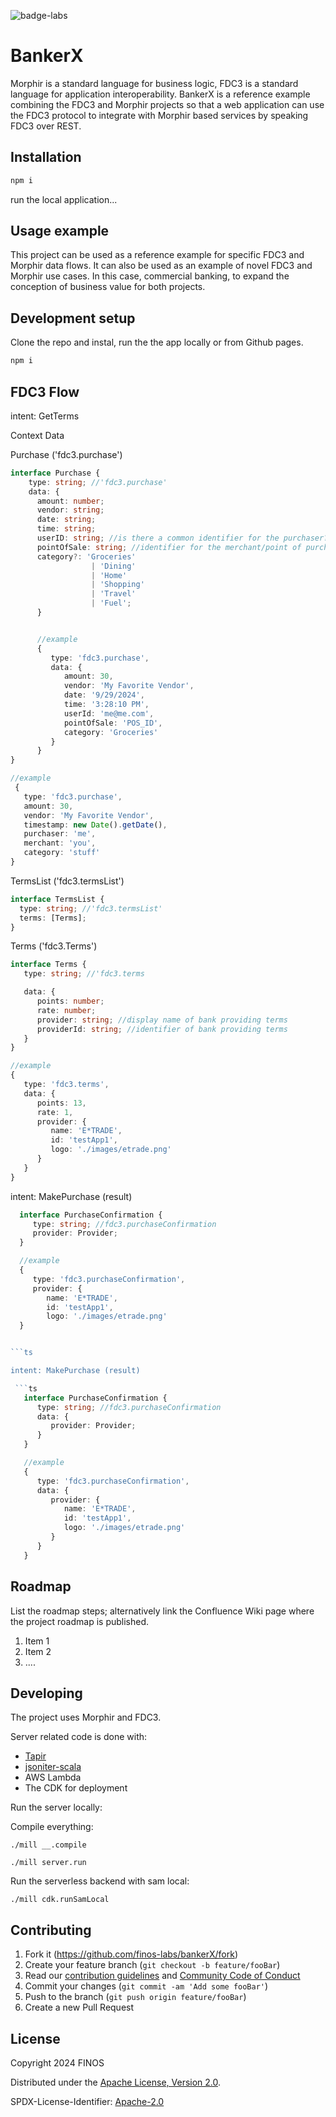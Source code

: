 ![badge-labs](https://user-images.githubusercontent.com/327285/230928932-7c75f8ed-e57b-41db-9fb7-a292a13a1e58.svg)

# BankerX

Morphir is a standard language for business logic, FDC3 is a standard language for application interoperability. BankerX is a reference example combining the FDC3 and Morphir projects so that a web application can use the FDC3 protocol to integrate with Morphir based services by speaking FDC3 over REST.

## Installation

```sh
npm i

```

run the local application...

## Usage example

This project can be used as a reference example for specific FDC3 and Morphir data flows. It can also be used as an example of novel FDC3 and Morphir use cases. In this case, commercial banking, to expand the conception of business value for both projects.

## Development setup

Clone the repo and instal, run the the app locally or from Github pages.

```sh
npm i
```

## FDC3 Flow

intent: GetTerms

Context Data

Purchase ('fdc3.purchase')

```ts
interface Purchase {
    type: string; //'fdc3.purchase'
    data: {
      amount: number;
      vendor: string;
      date: string;
      time: string;
      userID: string; //is there a common identifier for the purchaser?  do we even want to include this (or is this too much PII)?
      pointOfSale: string; //identifier for the merchant/point of purchase - is there a common identifier
      category?: 'Groceries'
                  | 'Dining'
                  | 'Home'
                  | 'Shopping'
                  | 'Travel'
                  | 'Fuel';
      }


      //example
      {
         type: 'fdc3.purchase',
         data: {
            amount: 30,
            vendor: 'My Favorite Vendor',
            date: '9/29/2024',
            time: '3:28:10 PM',
            userId: 'me@me.com',
            pointOfSale: 'POS_ID',
            category: 'Groceries' 
         }
      }
}

//example
 {
   type: 'fdc3.purchase',
   amount: 30,
   vendor: 'My Favorite Vendor',
   timestamp: new Date().getDate(),
   purchaser: 'me',
   merchant: 'you',
   category: 'stuff'
}

```

TermsList ('fdc3.termsList')

```ts
interface TermsList {
  type: string; //'fdc3.termsList'
  terms: [Terms];
}
```

Terms ('fdc3.Terms')

```ts
interface Terms {
   type: string; //'fdc3.terms

   data: {
      points: number;
      rate: number;
      provider: string; //display name of bank providing terms
      providerId: string; //identifier of bank providing terms
   }
}

//example
{
   type: 'fdc3.terms',
   data: {
      points: 13,
      rate: 1,
      provider: {
         name: 'E*TRADE',
         id: 'testApp1',
         logo: './images/etrade.png'
      }
   }   
}


```

intent: MakePurchase (result)

```ts
  interface PurchaseConfirmation {
     type: string; //fdc3.purchaseConfirmation
     provider: Provider;
  }

  //example
  {
     type: 'fdc3.purchaseConfirmation',
     provider: {
        name: 'E*TRADE',
        id: 'testApp1',
        logo: './images/etrade.png'
  }


```ts

intent: MakePurchase (result)

 ```ts 
   interface PurchaseConfirmation {
      type: string; //fdc3.purchaseConfirmation
      data: {
         provider: Provider;
      }
   }

   //example
   {
      type: 'fdc3.purchaseConfirmation',
      data: {
         provider: {
            name: 'E*TRADE',
            id: 'testApp1',
            logo: './images/etrade.png'
         }
      }
   }   

 ```


## Roadmap

List the roadmap steps; alternatively link the Confluence Wiki page where the project roadmap is published.

1. Item 1
2. Item 2
3. ....

## Developing

The project uses Morphir and FDC3.

Server related code is done with:

- [Tapir](https://tapir.softwaremill.com/)
- [jsoniter-scala](https://github.com/plokhotnyuk/jsoniter-scala)
- AWS Lambda
- The CDK for deployment

Run the server locally:

Compile everything:

```shell
./mill __.compile
```

```shell
./mill server.run
```

Run the serverless backend with sam local:

```shell
./mill cdk.runSamLocal
```

## Contributing

1. Fork it (<https://github.com/finos-labs/bankerX/fork>)
2. Create your feature branch (`git checkout -b feature/fooBar`)
3. Read our [contribution guidelines](.github/CONTRIBUTING.md) and [Community Code of Conduct](https://www.finos.org/code-of-conduct)
4. Commit your changes (`git commit -am 'Add some fooBar'`)
5. Push to the branch (`git push origin feature/fooBar`)
6. Create a new Pull Request

## License

Copyright 2024 FINOS

Distributed under the [Apache License, Version 2.0](http://www.apache.org/licenses/LICENSE-2.0).

SPDX-License-Identifier: [Apache-2.0](https://spdx.org/licenses/Apache-2.0)
